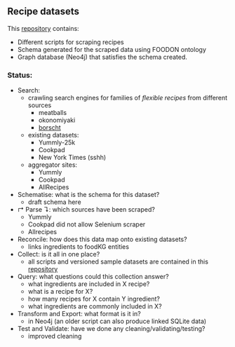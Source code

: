 ## Recipe datasets

This [repository](https://github.com/agnescameron/food_schemas) contains:

* Different scripts for scraping recipes 
* Schema generated for the scraped data using FOODON ontology
* Graph database (Neo4j) that satisfies the schema created.

### Status:

* Search:
	* crawling search engines for families of *flexible recipes* from different sources
		* meatballs
		* okonomiyaki
		* [borscht](https://github.com/agnescameron/food_schemas/blob/master/sources/borschts.txt)
	* existing datasets:
		* Yummly-25k
		* Cookpad
		* New York Times (sshh)
	* aggregator sites:
		* Yummly
		* Cookpad
		* AllRecipes
* Schematise: what is the schema for this dataset?
	* draft schema here
* ↱ Parse ↴: which sources have been scraped?
	* Yummly
	* Cookpad did not allow Selenium scraper
	* Allrecipes
* Reconcile: how does this data map onto existing datasets?
	* links ingredients to foodKG entities
* Collect: is it all in one place?
	* all scripts and versioned sample datasets are contained in this [repository](https://github.com/agnescameron/food_schemas)
* Query: what questions could this collection answer?
	* what ingredients are included in X recipe?
	* what is a recipe for X?
	* how many recipes for X contain Y ingredient?
	* what ingredients are commonly included in X?
* Transform and Export: what format is it in?
	* in Neo4j (an older script can also produce linked SQLite data)
* Test and Validate: have we done any cleaning/validating/testing?
	* improved cleaning 
